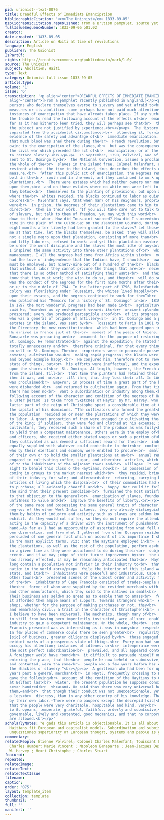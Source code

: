 ```yaml
---
pid: unionist--text-0076
title: Dreadful Effects of Immediate Emancipation
bibliographicCitation: "<em>The Unionist</em> 1833-09-05"
bibliographicCitation.republished: from a British pamphlet, source yet to be researched
fullIssueSequenceNumber: 1833-09-05 p01.02
creator: 
date.created: '1833-09-05'
description: Article on Haiti at time of revolutions
language: English
publisher: The Unionist
IsPartOf: 
rights: https://creativecommons.org/publicdomain/mark/1.0/
source: The Unionist
subject: Abolition; Haiti
type: Text
category: Unionist full issue 1833-09-05
article.type: 
volume: '1'
issue: '6'
transcription: '<p align="center">DREADFUL EFFECTS OF IMMEDIATE EMANCIPATION</p><p
  align="center">[From a pamphlet recently published in England.}</p><p>  Of the many
  persons who declare themselves averse to slavery and yet afraid to<br>  join in
  measures or its abolition, some perhaps have not paid much attention<br>  to the
  instances of emancipation that have already taken place. If any such<br>  will take
  the trouble to read the following account of the effects of<br>  emancipation as
  far as it has hitherto been tried, they will perhaps see that<br>  their fears on
  the subject are not justified by experience.<br></p><p>  The History of Hayti when
  separated from the accidental circumstances<br>  attending it, furnishes irrefragable
  evidence of the safety and advantage of<br>  immediate emancipation. It is true
  that much blood was shed there during the<br>  French revolution; but this was not
  owing to the emancipation of the slaves,<br>  but was the consequence either of
  the civil war which preceded the act of<br>  emancipation; or of the atrocious attempt
  to restore slavery.<br></p><p>  In September, 1793, Polvirel, one of the Commissioners
  sent to St. Domingo by<br>  the National Convention, issues a proclamation declaring
  the whole of the<br>  slaves in the island free. Colonel Malenfant, a slave proprietor,
  resident at<br>  the time in the island, thus describes the effects of this sudden
  measure.<br>  “After this public act of emancipation, the Negroes remained quiet
  both in the<br>  south and in the west, and they continued to work upon all the
  plantations.<br>  There were estates which had neither owners nor managers resident
  upon them,<br>  and on those estates where no white men were left to direct them,
  they betook<br>  themselves to the planting of provisions; but upon all plantations
  where the<br>  whites resided, the blacks continued to labor as quietly as before.”
  Colonel<br>  Malenfant says, that when many of his neighbors, proprietors or managers,
  were<br>  in prison, the negroes of their plantations came to him to beg him to
  direct<br>  them in their work. “If you will take care not to talk to them of the<br>  restoration
  of slavery, but talk to them of freedom, you may with this word<br>  chain them
  down to their labor. How did Toussaint succeed?—How did I succeed<br>  before is
  time in the plain of the Culde-Sac on the plantation Gourand, during<br>  more than
  eight months after liberty had been granted to the slaves? Let those<br>  who knew
  me at that time, let the blacks themselves, be asked: they will all<br>  reply that
  not a single negro upon that plantation, consisting of more than<br>  four hundred
  and fifty laborers, refused to work: and yet this plantation was<br>  thought to
  be under the worst discipline and the slaves the most idle of any<br>  in the plain.
  I inspired the same activity into three other plantations of<br>  which I had the
  management. I all the negroes had come from Africa within six<br>  months, if they
  had the love of independence that the Indians have, I should<br>  own that force
  must be employed; but ninety-nine out of a hundred of the<br>  blacks are aware
  that without labor they cannot procure the things that are<br>  necessary for them;
  that there is no other method of satisfying their wants<br>  and their tastes. They
  know that they must work; the wish to do so, and they<br>  will do so.”<br></p><p>  Such
  was the conduct of the negroes for the first nine months after their<br>  liberation,
  or up to the middle of 1794. In the latter part of 1796, Malenfant<br>  says, “The
  colony was flourishing under Toussaint, the whites lived happily<br>  and in peace
  upon their estates, and the negroes continued to work for them”<br>  General Lecroix
  who published his “Memoirs for a history of St. Domingo” in<br>  1819, says that
  in 1797 the most wonderful progress had been made in<br>  agriculture. “The Colony,”
  said he, “marched as by enchantment towards its<br>  ancient splendor: cultivation
  prospered; every day produced perceptible proof<br>  of its progress.” General Vincent,
  who was a general of brigade of artillery<br>  in St. Domingo and a proprietor of
  estates in the island, was sent by<br>  Toussaint to Paris in 1801 to lay before
  the Directory the new constitution<br>  which had been agreed upon in St. Domingo.
  He arrived in France just at the<br>  moment of the peace of Amiens, and found that
  Bonaparte was preparing an<br>  armament for the purpose of restoring slavery in
  St. Domingo. He remonstrated<br>  against the expedition; he stated that it was
  totally unnecessary and<br>  therefore criminal, for that every thing was going
  on well in St. Domingo. The<br>  proprietors were in peaceable possessions of their
  estates; cultivation was<br>  making rapid progress; the blacks were industrious
  and beyond example happy.<br>  He conjured him, therefore not to reverse this beautiful
  state of things, but<br>  his efforts were ineffectual, and the expedition arrived
  upon the shores of<br>  St. Domingo. At length, however, the French were driven
  from the island. Till<br>  that time the planters had retained their property, and
  then it was, and not<br>  till then, that they lost their all. In 1804 Dessalines
  was proclaimed<br>  Emperor; in process of time a great part of the black troops
  were disbanded,<br>  and returned to cultivation again. From that time to this,
  there has been no<br>  want o subordination or industry among them.<br></p><p>  The
  following account of the character and condition of the negroes of Hayti,<br>  at
  a later period, is taken from “Sketches of Hayti” by Mr. Harvey, who during<br>  the
  latter part of the reign of Christophe spent a considerable time at Cape<br>  François
  the capital of his dominions. “The cultivators who formed the great<br>  mass of
  the population, resided on or near the plantations of which they were<br>  appointed
  to labor. A great proportion of them were engaged in cultivating the<br>  estates
  of the king; if soldiers, they were fed and clothed at his expense; if<br>  regular
  cultivators, they received such a share of the produce as was fully<br>  adequate
  to yield them a competent maintenance. Others were in the employ of<br>  the nobles
  and officers, who received either stated wages or such a portion of<br>  the article
  they cultivated as was deemed a sufficient reward for their<br>  industry, were
  equally supplied with whatever could contribute to their<br>  comfort. And those
  who by their exertions and economy were enabled to procure<br>  small spots of land
  of their own or to hold the smaller plantations at an<br>  annual rent, were diligently
  engaged in cultivating coffee, sugar, and other<br>  articles, which they disposed
  of to the inhabitants of the adjacent towns and<br>  villages. It was an interesting
  sight to behold this class o the Haytians, now<br>  in possession of their freedom,
  coming in groups to the market nearest which<br>  they resided, bringing the produce
  of their industry for sale; and afterwards<br>  returning, carrying back the necessary
  articles of living which the disposal<br>  of their commodities had enabled them
  to purchase; all evidently cheerful and<br>  happy. Nor could it fail to occur to
  the mind that their present condition<br>  furnished the most satisfactory answer
  to that objection to the general<br>  emancipation of slaves, founded on their alleged
  unfitness to value and<br>  improve the benefits of liberty.<br></p><p>  Though
  of the same race and possessing the same general traits of character as<br>  the
  negroes of the other West India islands, they are already distinguished<br>  from
  them by habits of industry and activity such as slaves are seldom known<br>  to
  exhibit. As they would not suffer, so they do not require the attendance of<br>  one
  acting in the capacity of a driver with the instrument of punishment in<br>  his
  hand.—As far as I had an opportunity of ascertaining from what fell under<br>  my
  own observation, and from what I gathered from other European residents, I<br>  am
  persuaded of one general fact which on account of its importance I shall<br>  state
  in the most explicit terms, viz: that the Haytians employed in<br>  cultivating
  the plantations, as well as the rest of the population, perform as<br>  much work
  in a given time as they were accustomed to do during their<br>  subjection to the
  French. And if we may judge of their future improvement by<br>  the change which
  has already effected, it may be reasonably anticipated that<br>  Hayti will ere
  long contain a population not inferior in their industry to<br>  that of any civilized
  nation in the world.<br></p><p>  While the interior of this island was in this improving
  state, and its<br>  inhabitants were peaceful and industrious, Cape Francois and
  other towns<br>  presented scenes of the utmost order and activity: the great majority
  of the<br>  inhabitants of Cape Francois consisted of trades-people and mechanics,
  the<br>  former of whom were supplied by the resident merchants with cloths, linens,<br>  silks
  and other manufactures, which they sold to the natives in small<br>  quantities.
  Their business was seldom so great as to enable them to amass<br>  fortunes, but
  it afforded them ample means of support. Towards strangers who<br>  entered their
  shops, whether for the purpose of making purchases or not, they<br>  were invariably
  and remarkably civil; a trait in the character of Christophe’s<br>  subjects which
  I believe to have been universal. The mechanics, though many of<br>  them were deficient
  in skill from having been imperfectly instructed, were all<br>  enabled by their
  industry to gain a competent maintenance. On the whole, the<br>  scene which Cape
  Francois presented was as interesting as it was in many<br>  respects surprising.
  In few places of commerce could there be seen greater<br>  regularity in the despatch
  [sic] of business, greater diligence displayed by<br>  those engaged in it, or more
  evident marks of a prosperous state of things.<br>  Every man had some calling to
  occupy his attention; instances of idleness or<br>  intemperance were of rare occurrence,
  the most perfect subordination<br>  prevailed, and all appeared contented and happy.
  A foreigner would have found<br>  it difficult to persuade himself on his first
  entering the place, that the<br>  people he now beheld so submissive, industrious
  and contented, were the same<br>  people who a few years before has escaped from
  the shackles of slavery.”<br></p><p>  A gentleman who had been for upwards of twenty
  years past a general merchant<br>  in Hayti, frequently crossing to Europe and America,
  gave the following<br>  account of the condition of the Haytians to Capt. Stuart
  at Belfast last<br>  winter. The present population he supposes consists of at least
  seven hundred<br>  thousand. He said that there was very universal happiness amongst
  them,—and<br>  that though their conduct was not unexceptionable, yet there was
  a less<br>  distress, than in any other country of his knowledge. That they obtained<br>  abundance
  by their own labor.—There were no paupers except the decrepid [sic]<br>  and aged:
  that the people were very charitable, hospitable and kind, very<br>  respectful
  to Europeans, temperate, grateful, faithful, orderly and submissive,<br>  easily
  governable, lively and contented, good mechanics, and that no corporal<br>  punishments
  are allowed.<br></p>'
scholarlyNotes: Ye gads this article is objectionable. It is all about how much the
  Haitians fit European and capitalist models. Subordination and submission, and the
  unquestioned superiority of European thought, systems and people is grating.
commentary: 
relatedPeople: Étienne Polvirel; Colonel Charles Malenfant; Touissant Louverture;
  Charles Humbert Marie Vincent ; Napoleon Bonaparte ; Jean-Jacques Dessalines ; William
  W. Harvey ; Henri Christophe ; Charles Stuart
featured: 
repeated: 
relatedImage: 
relatedText: 
relatedTextIssue: 
filename: 
caption: 
order: '075'
layout: template_item
collection: template
thumbnail: ''
full: ''
manifest: ''
---
```


